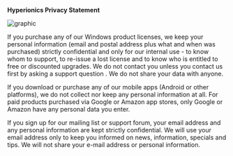 **Hyperionics Privacy Statement**

![graphic](/img/smlongline.gif)

If you purchase any of our Windows product licenses, we keep your personal information (email and postal address plus what and when was purchased) strictly confidential and only for our internal use - to know whom to support, to re-issue a lost license and to know who is entitled to free or discounted upgrades. We do not contact you unless you contact us first by asking a support question . We do not share your data with anyone.

If you download or purchase any of our mobile apps (Android or other platforms), we do not collect nor keep any personal information at all. For paid products purchased via Google or Amazon app stores, only Google or Amazon have any personal data you enter.

If you sign up for our mailing list or support forum, your email address and any personal information are kept strictly confidential. We will use your email address only to keep you informed on news, information, specials and tips. We will not share your e-mail address or personal information.